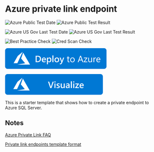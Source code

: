 # Azure private link endpoint

![Azure Public Test Date](https://azurequickstartsservice.blob.core.windows.net/badges/101-privatelink-endpoint-sql/PublicLastTestDate.svg)
![Azure Public Test Result](https://azurequickstartsservice.blob.core.windows.net/badges/101-privatelink-endpoint-sql/PublicDeployment.svg)

![Azure US Gov Last Test Date](https://azurequickstartsservice.blob.core.windows.net/badges/101-privatelink-endpoint-sql/FairfaxLastTestDate.svg)
![Azure US Gov Last Test Result](https://azurequickstartsservice.blob.core.windows.net/badges/101-privatelink-endpoint-sql/FairfaxDeployment.svg)

![Best Practice Check](https://azurequickstartsservice.blob.core.windows.net/badges/101-privatelink-endpoint-sql/BestPracticeResult.svg)
![Cred Scan Check](https://azurequickstartsservice.blob.core.windows.net/badges/101-privatelink-endpoint-sql/CredScanResult.svg)

[![Deploy To Azure](https://raw.githubusercontent.com/Azure/azure-quickstart-templates/master/1-CONTRIBUTION-GUIDE/images/deploytoazure.svg?sanitize=true)](https://portal.azure.com/#create/Microsoft.Template/uri/https%3A%2F%2Fraw.githubusercontent.com%2FAzure%2Fazure-quickstart-templates%2Fmaster%2F101-privatelink-endpoint-sql%2Fazuredeploy.json)

[![Visualize](https://raw.githubusercontent.com/Azure/azure-quickstart-templates/master/1-CONTRIBUTION-GUIDE/images/visualizebutton.svg?sanitize=true)](http://armviz.io/#/?load=https%3A%2F%2Fraw.githubusercontent.com%2FAzure%2Fazure-quickstart-templates%2Fmaster%2F101-privatelink-endpoint-sql%2Fazuredeploy.json)    

This is a starter template that shows how to create a private endpoint to Azure SQL Server.  

## Notes

[Azure Private Link FAQ](https://docs.microsoft.com/en-us/azure/private-link/private-link-faq)

[Private link endpoints template format](https://docs.microsoft.com/en-us/azure/templates/microsoft.network/2020-04-01/privateendpoints)
